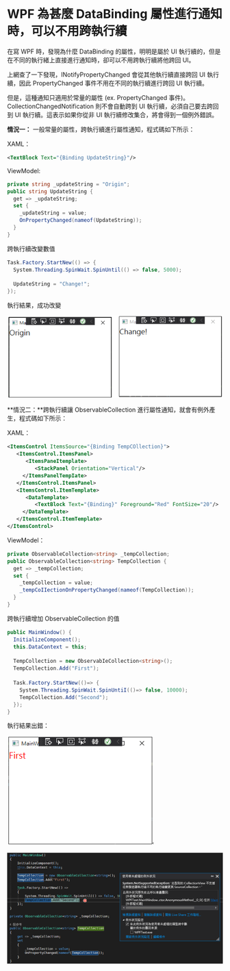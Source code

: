 # **WPF 為甚麼 DataBinding 屬性進行通知時，可以不用跨執行續**

在寫 WPF 時，發現為什麼 DataBinding 的屬性，明明是屬於 UI 執行續的，但是在不同的執行緒上直接進行通知時，卻可以不用跨執行續將他跨回 UI。

上網查了一下發現，INotifyPropertyChanged 會從其他執行續直接跨回 UI 執行續，因此 PropertyChanged 事件不用在不同的執行續進行跨回 UI 執行續。

但是，這種通知只適用於常量的屬性 (ex. PropertyChanged 事件)。CollectionChangedNotification 則不會自動跨到 UI 執行續，必須自己要去跨回到 UI 執行續。這表示如果你從非 UI 執行續修改集合，將會得到一個例外錯誤。

 **情況一：** 一般常量的屬性，跨執行續進行屬性通知，程式碼如下所示：

XAML：

```xml
<TextBlock Text="{Binding UpdateString}"/>
```

ViewModel:
```cs
private string _updateString = "Origin";
public string UpdateString {
  get => _updateString;
  set {
    _updateString = value;
    OnPropertyChanged(nameof(UpdateString));
  }
}
```

跨執行續改變數值

```cs
Task.Factory.StartNew(() => {
  System.Threading.SpinWait.SpinUntil(() => false, 5000);
  
  UpdateString = "Change!";
});
```

執行結果，成功改變

![](images/image1.png)

**情況二：**跨執行續讓 ObservableCollection 進行屬性通知，就會有例外產生，程式碼如下所示：

XAML：
```xml
<ItemsControl ItemsSource="{Binding TempCOllection}">
   <ItemsControl.ItemsPanel>
      <ItemsPaneItemplate>
         <StackPanel Orientation="Vertical"/> 
     </ItemsPanelTempIate>
   </ItemsControl.ItemsPanel>
   <ItemsControl.ItemTemplate>
      <DataTemplate>
         <TextBlock Text="{Binding}" Foreground="Red" FontSize="20"/>
     </DataTemplate>
   </ItemsControl.ItemTemplate>
</ItemsControl>
```
ViewModel：

```cs
private ObservableCollection<string> _tempCollection;
public ObservableCollection<string> TempCollection {
  get => _tempCollection;
  set {
    _tempCollection = value;
    _tempCoIIectionOnPropertyChanged(nameof(TempCollection));
  }
}
```

跨執行續增加 ObservableCollection 的值

```cs
public MainWindow() {
  InitializeComponent();
  this.DataContext = this;

  TempCollection = new ObservabIeCollection<string>();
  TempCollection.Add("First");
  
  Task.Factory.StartNew(()=> {
    System.Threading.SpinWait.SpinUntiI(()=> false, 10000);
    TempCollection.Add("Second");
  });
}
```
執行結果出錯：

![](images/image2.png)

![](images/image3.png)